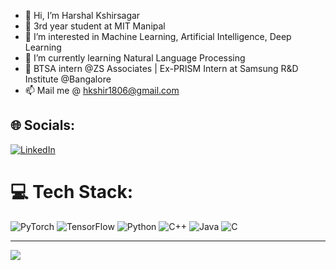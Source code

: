 - 👋 Hi, I’m Harshal Kshirsagar
- 🏫 3rd year student at MIT Manipal 
- 👀 I’m interested in Machine Learning, Artificial Intelligence, Deep Learning
- 🌱 I’m currently learning Natural Language Processing
- 💼 BTSA intern @ZS Associates | Ex-PRISM Intern at Samsung R&D Institute @Bangalore
- 📫 Mail me @ hkshir1806@gmail.com


## 🌐 Socials:
[![LinkedIn](https://img.shields.io/badge/LinkedIn-%230077B5.svg?logo=linkedin&logoColor=white)](https://www.linkedin.com/in/harshal-kshirsagar/) 

# 💻 Tech Stack:
![PyTorch](https://img.shields.io/badge/PyTorch-%23EE4C2C.svg?style=flat&logo=PyTorch&logoColor=white) ![TensorFlow](https://img.shields.io/badge/TensorFlow-%23FF6F00.svg?style=flat&logo=TensorFlow&logoColor=white) ![Python](https://img.shields.io/badge/python-3670A0?style=flat&logo=python&logoColor=ffdd54) ![C++](https://img.shields.io/badge/c++-%2300599C.svg?style=flat&logo=c%2B%2B&logoColor=white) ![Java](https://img.shields.io/badge/java-%23ED8B00.svg?style=flat&logo=java&logoColor=white) ![C](https://img.shields.io/badge/c-%2300599C.svg?style=flat&logo=c&logoColor=white)

---
[![](https://visitcount.itsvg.in/api?id=harshalplus1&icon=0&color=0)](https://visitcount.itsvg.in)

<!-- Proudly created with GPRM ( https://gprm.itsvg.in ) -->
